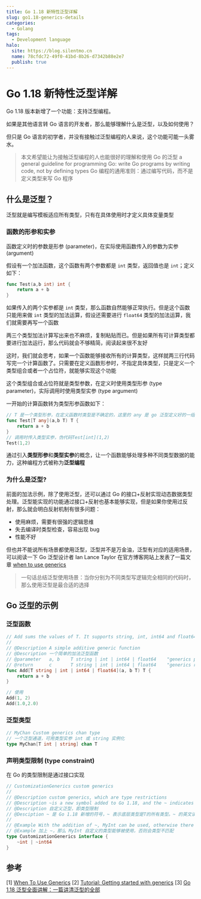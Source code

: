 ```yaml
---
title: Go 1.18 新特性泛型详解
slug: go1.18-generics-details
categories:
  - Golang
tags:
  - Development language
halo:
  site: https://blog.silentmo.cn
  name: 78cfdc72-49f0-41bd-8b26-d7342b88e2e7
  publish: true
---
```

# Go 1.18 新特性泛型详解

Go 1.18 版本新增了一个功能：支持泛型编程。

如果是其他语言转 Go 语言的开发者，那么能够理解什么是泛型，以及如何使用？

但只是 Go 语言的初学者，并没有接触过泛型编程的人来说，这个功能可能一头雾水。

> 本文希望能让为接触泛型编程的人也能很好的理解和使用 Go 的泛型
> a general guideline for programming Go: write Go programs by writing code, not by defining types
> Go 编程的通用准则：通过编写代码，而不是定义类型来写 Go 程序

## 什么是泛型？

泛型就是编写模板适应所有类型，只有在具体使用时才定义具体变量类型

### 函数的形参和实参

函数定义时的参数是形参 (parameter)，在实际使用函数传入的参数为实参 (argument)

假设有一个加法函数，这个函数有两个参数都是 `int` 类型，返回值也是 `int`；定义如下：
```go
func Test(a,b int) int {
    return a + b
}
```

如果传入的两个实参都是 `int` 类型，那么函数自然能够正常执行。但是这个函数只能用来做 `int` 类型的加法运算，假设还需要进行 `float64` 类型的加法运算，我们就需要再写一个函数

两三个类型加法计算写出来也不麻烦，复制粘贴而已。但是如果所有可计算类型都要进行加法运行，那么代码就会不够精简，阅读起来很不友好

这时，我们就会思考，如果一个函数能够接收所有的计算类型，这样就两三行代码写完一个计算函数了。只需要在定义函数形参时，不指定具体类型，只是定义一个类型组合或者一个占位符，就能够实现这个功能

这个类型组合或占位符就是类型参数，在定义时使用类型形参 (type parameter)，实际调用时使用类型实参 (type argument)

一开始的计算函数转为类型形参函数如下：
```go
// T 是一个类型形参，在定义函数时类型是不确定的，这里的 any 是 go 泛型定义好的一组类型组合
func Test[T any](a,b T) T {
    return a + b
}
// 调用时传入类型实参，伪代码Test[int](1,2)
Test(1,2)
```

通过引入**类型形参**和**类型实参**的概念，让一个函数能够处理多种不同类型数据的能力，这种编程方式被称为**泛型编程**

### 为什么是泛型?

前面的加法示例，除了使用泛型，还可以通过 Go 的接口+反射实现动态数据类型处理。泛型能实现的功能通过接口+反射也基本能够实现，但是如果你使用过反射，那么就会明白反射机制有很多问题：

- 使用麻烦，需要有很强的逻辑思维
- 失去编译时类型检查，容易出现 bug
- 性能不好

但也并不能说所有场景都使用泛型，泛型并不是万金油，泛型有对应的适用场景，可以阅读一下 Go 泛型设计者 Ian Lance Taylor 在官方博客网站上发表了一篇文章 [when to use generics](https://go.dev/blog/when-generics)

> 一句话总结泛型使用场景：当你分别为不同类型写逻辑完全相同的代码时，那么使用泛型是最合适的选择

## Go 泛型的示例

### 泛型函数
```go
// Add sums the values of T. It supports string, int, int64 and float64
//
// @Description A simple additive generic function
// @Description 一个简单的加法泛型函数
// @parameter	a, b	T string | int | int64 | float64	"generics parameter"
// @return		c		T string | int | int64 | float64	"generics return"
func Add[T string | int | int64 | float64](a, b T) T {
	return a + b
}

// 使用
Add(1, 2)
Add(1.0,2.0)
```
### 泛型类型
```go
// MyChan Custom generics chan type
// 一个泛型通道，可用类型实参 int 或 string 实例化
type MyChan[T int | string] chan T
```

### 声明类型限制 (type constraint)

在 Go 的类型限制是通过接口实现

```go
// CustomizationGenerics custom generics
//
// @Description custom generics, which are type restrictions
// @Description ~is a new symbol added to Go 1.18, and the ~ indicates that the underlying type is all types of T. ~ is pronounced astilde in English
// @Description 自定义泛型，即类型限制
// @Desciption ~ 是 Go 1.18 新增的符号，~ 表示底层类型是T的所有类型。~ 的英文读作 tilde
//
// @Example With the addition of ~, MyInt can be used, otherwise there will be type mismatch
// @Example 加上 ~，那么 MyInt 自定义的类型能够被使用，否则会类型不匹配
type CustomizationGenerics interface {
	~int | ~int64
}
```

## 参考

[1] [When To Use Generics](https://go.dev/blog/when-generics)
[2] [Tutorial: Getting started with generics](https://go.dev/doc/tutorial/generics)
[3] [Go 1.18 泛型全面讲解：一篇讲清泛型的全部](https://segmentfault.com/a/1190000041634906)
